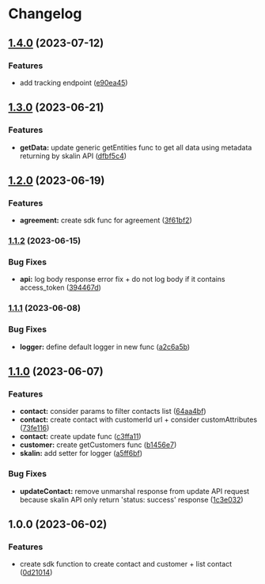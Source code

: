 # Changelog

## [1.4.0](https://www.github.com/Karnott/skalin-sdk/compare/v1.3.0...v1.4.0) (2023-07-12)


### Features

* add tracking endpoint ([e90ea45](https://www.github.com/Karnott/skalin-sdk/commit/e90ea45d083c6a8eb1e419144bc5b5cc2fb708d6))

## [1.3.0](https://www.github.com/Karnott/skalin-sdk/compare/v1.2.0...v1.3.0) (2023-06-21)


### Features

* **getData:** update generic getEntities func to get all data using metadata returning by skalin API ([dfbf5c4](https://www.github.com/Karnott/skalin-sdk/commit/dfbf5c4a220a02f3f2c7df206a57d33d73fcfbde))

## [1.2.0](https://www.github.com/Karnott/skalin-sdk/compare/v1.1.2...v1.2.0) (2023-06-19)


### Features

* **agreement:** create sdk func for agreement ([3f61bf2](https://www.github.com/Karnott/skalin-sdk/commit/3f61bf2fc9d824e5186af10abff1eac6f487a7c5))

### [1.1.2](https://www.github.com/Karnott/skalin-sdk/compare/v1.1.1...v1.1.2) (2023-06-15)


### Bug Fixes

* **api:** log body response error fix + do not log body if it contains access_token ([394467d](https://www.github.com/Karnott/skalin-sdk/commit/394467d2221c229780b92c14e6ce049104959f9a))

### [1.1.1](https://www.github.com/Karnott/skalin-sdk/compare/v1.1.0...v1.1.1) (2023-06-08)


### Bug Fixes

* **logger:** define default logger in new func ([a2c6a5b](https://www.github.com/Karnott/skalin-sdk/commit/a2c6a5bab962c0103f5e8f38cec5e39bccfb19f0))

## [1.1.0](https://www.github.com/Karnott/skalin-sdk/compare/v1.0.0...v1.1.0) (2023-06-07)


### Features

* **contact:** consider params to filter contacts list ([64aa4bf](https://www.github.com/Karnott/skalin-sdk/commit/64aa4bf1203d3804f8ac7feb019515260dbf5c4d))
* **contact:** create contact with customerId url + consider customAttributes ([73fe116](https://www.github.com/Karnott/skalin-sdk/commit/73fe116eb48641e87b04452e16492fdf2b2b6d55))
* **contact:** create update func ([c3ffa11](https://www.github.com/Karnott/skalin-sdk/commit/c3ffa1115f973d6b6177b4ce9d667a16c9092aba))
* **customer:** create getCustomers func ([b1456e7](https://www.github.com/Karnott/skalin-sdk/commit/b1456e720ce6413c9b3ff75a56918ea89dc1b54d))
* **skalin:** add setter for logger ([a5ff6bf](https://www.github.com/Karnott/skalin-sdk/commit/a5ff6bf4c1f2b86fd870fbd3508c95274c1a7841))


### Bug Fixes

* **updateContact:** remove unmarshal response from update API request because skalin API only return 'status: success' response ([1c3e032](https://www.github.com/Karnott/skalin-sdk/commit/1c3e03246bba682127782c84bb01f5c80098bec6))

## 1.0.0 (2023-06-02)


### Features

* create sdk function to create contact and customer + list contact ([0d21014](https://www.github.com/Karnott/skalin-sdk/commit/0d21014fae63718ca8acf153c2e8e6a0b84055b6))
